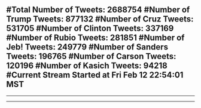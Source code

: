 #Total Number of Tweets: 2688754 
#Number of Trump Tweets: 877132
#Number of Cruz Tweets: 531705
#Number of Clinton Tweets: 337169
#Number of Rubio Tweets: 281851
#Number of Jeb! Tweets: 249779
#Number of Sanders Tweets: 196765
#Number of Carson Tweets: 120196
#Number of Kasich Tweets: 94218
#Current Stream Started at Fri Feb 12 22:54:01 MST
---
---
---

